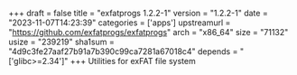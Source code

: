+++
draft = false
title = "exfatprogs 1.2.2-1"
version = "1.2.2-1"
date = "2023-11-07T14:23:39"
categories = ['apps']
upstreamurl = "https://github.com/exfatprogs/exfatprogs"
arch = "x86_64"
size = "71132"
usize = "239219"
sha1sum = "4d9c3fe27aaf27b91a7b390c99ca7281a67018c4"
depends = "['glibc>=2.34']"
+++
Utilities for exFAT file system